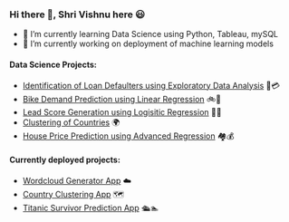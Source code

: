 ### Hi there 👋, Shri Vishnu here 😃

- 🌱 I’m currently learning Data Science using Python, Tableau, mySQL
- 🔭 I’m currently working on deployment of machine learning models

#### Data Science Projects:
  - <a href=https://github.com/shrivishnu-p/credit-eda-case-study>Identification of Loan Defaulters using Exploratory Data Analysis</a> 🏦💳
  - <a href=https://github.com/shrivishnu-p/bike-demand-prediction>Bike Demand Prediction using Linear Regression</a> 🚲🚴
  - <a href=https://github.com/shrivishnu-p/lead-score-generation>Lead Score Generation using Logisitic Regression</a> 👥💯
  - <a href=https://github.com/shrivishnu-p/cluster-app/tree/main/Country%20Clustering%20Notebook>Clustering of Countries</a> 🌍
  - <a href=https://github.com/shrivishnu-p/house-price-prediction>House Price Prediction using Advanced Regression</a> 🏘️💰
  
#### Currently deployed projects:
- <a href=https://github.com/shrivishnu-p/wordcloud-app>Wordcloud Generator App</a> ☁️
- <a href=https://github.com/shrivishnu-p/cluster-app>Country Clustering App</a> 🗺️
- <a href=https://github.com/shrivishnu-p/titanic-app>Titanic Survivor Prediction App</a> 🛳️🏊


<!--
**shrivishnu-p/shrivishnu-p** is a ✨ _special_ ✨ repository because its `README.md` (this file) appears on your GitHub profile.
Here are some ideas to get you started:
- 👯 I’m looking to collaborate on ...
- 🤔 I’m looking for help with ...
- 💬 Ask me about ...
- 📫 How to reach me: ...
- 😄 Pronouns: ...
- ⚡ Fun fact: ...
-->
